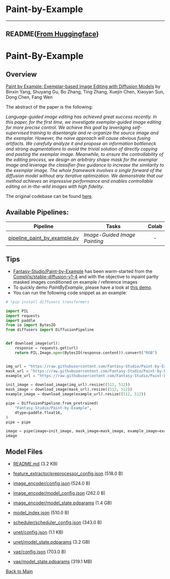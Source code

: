 
# Paint-by-Example
---


## README([From Huggingface](https://huggingface.co/Fantasy-Studio/Paint-by-Example))


# Paint-By-Example

## Overview

[Paint by Example: Exemplar-based Image Editing with Diffusion Models](https://arxiv.org/abs/2211.13227) by Binxin Yang, Shuyang Gu, Bo Zhang, Ting Zhang, Xuejin Chen, Xiaoyan Sun, Dong Chen, Fang Wen

The abstract of the paper is the following:

*Language-guided image editing has achieved great success recently. In this paper, for the first time, we investigate exemplar-guided image editing for more precise control. We achieve this goal by leveraging self-supervised training to disentangle and re-organize the source image and the exemplar. However, the naive approach will cause obvious fusing artifacts. We carefully analyze it and propose an information bottleneck and strong augmentations to avoid the trivial solution of directly copying and pasting the exemplar image. Meanwhile, to ensure the controllability of the editing process, we design an arbitrary shape mask for the exemplar image and leverage the classifier-free guidance to increase the similarity to the exemplar image. The whole framework involves a single forward of the diffusion model without any iterative optimization. We demonstrate that our method achieves an impressive performance and enables controllable editing on in-the-wild images with high fidelity.*

The original codebase can be found [here](https://github.com/Fantasy-Studio/Paint-by-Example).

## Available Pipelines:

| Pipeline | Tasks | Colab
|---|---|:---:|
| [pipeline_paint_by_example.py](https://github.com/huggingface/diffusers/blob/main/src/diffusers/pipelines/paint_by_example/pipeline_paint_by_example.py) | *Image-Guided Image Painting* | - |

## Tips

- [Fantasy-Studio/Paint-by-Example](https://huggingface.co/Fantasy-Studio/Paint-by-Example) has been warm-started from the [CompVis/stable-diffusion-v1-4](https://huggingface.co/CompVis/stable-diffusion-v1-4) and with the objective to inpaint partly masked images conditioned on example / reference images
- To quickly demo *PaintByExample*, please have a look at [this demo](https://huggingface.co/spaces/Fantasy-Studio/Paint-by-Example).
- You can run the following code snippet as an example:

```python
# !pip install diffusers transformers

import PIL
import requests
import paddle
from io import BytesIO
from diffusers import DiffusionPipeline


def download_image(url):
    response = requests.get(url)
    return PIL.Image.open(BytesIO(response.content)).convert("RGB")


img_url = "https://raw.githubusercontent.com/Fantasy-Studio/Paint-by-Example/main/examples/image/example_1.png"
mask_url = "https://raw.githubusercontent.com/Fantasy-Studio/Paint-by-Example/main/examples/mask/example_1.png"
example_url = "https://raw.githubusercontent.com/Fantasy-Studio/Paint-by-Example/main/examples/reference/example_1.jpg"

init_image = download_image(img_url).resize((512, 512))
mask_image = download_image(mask_url).resize((512, 512))
example_image = download_image(example_url).resize((512, 512))

pipe = DiffusionPipeline.from_pretrained(
    "Fantasy-Studio/Paint-by-Example",
    dtype=paddle.float16,
)
pipe = pipe

image = pipe(image=init_image, mask_image=mask_image, example_image=example_image).images[0]
image
```



## Model Files

- [README.md](https://paddlenlp.bj.bcebos.com/models/community/Fantasy-Studio/Paint-by-Example/README.md) (3.2 KB)

- [feature_extractor/preprocessor_config.json](https://paddlenlp.bj.bcebos.com/models/community/Fantasy-Studio/Paint-by-Example/feature_extractor/preprocessor_config.json) (518.0 B)

- [image_encoder/config.json](https://paddlenlp.bj.bcebos.com/models/community/Fantasy-Studio/Paint-by-Example/image_encoder/config.json) (524.0 B)

- [image_encoder/model_config.json](https://paddlenlp.bj.bcebos.com/models/community/Fantasy-Studio/Paint-by-Example/image_encoder/model_config.json) (262.0 B)

- [image_encoder/model_state.pdparams](https://paddlenlp.bj.bcebos.com/models/community/Fantasy-Studio/Paint-by-Example/image_encoder/model_state.pdparams) (1.4 GB)

- [model_index.json](https://paddlenlp.bj.bcebos.com/models/community/Fantasy-Studio/Paint-by-Example/model_index.json) (510.0 B)

- [scheduler/scheduler_config.json](https://paddlenlp.bj.bcebos.com/models/community/Fantasy-Studio/Paint-by-Example/scheduler/scheduler_config.json) (343.0 B)

- [unet/config.json](https://paddlenlp.bj.bcebos.com/models/community/Fantasy-Studio/Paint-by-Example/unet/config.json) (1.1 KB)

- [unet/model_state.pdparams](https://paddlenlp.bj.bcebos.com/models/community/Fantasy-Studio/Paint-by-Example/unet/model_state.pdparams) (3.2 GB)

- [vae/config.json](https://paddlenlp.bj.bcebos.com/models/community/Fantasy-Studio/Paint-by-Example/vae/config.json) (703.0 B)

- [vae/model_state.pdparams](https://paddlenlp.bj.bcebos.com/models/community/Fantasy-Studio/Paint-by-Example/vae/model_state.pdparams) (319.1 MB)


[Back to Main](../../)